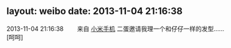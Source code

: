 layout: weibo
date: 2013-11-04 21:16:38
---
2013-11-04 21:16:38  &nbsp;&nbsp;&nbsp;&nbsp;&nbsp;&nbsp; 来自 <a href="http://app.weibo.com/t/feed/22zMnn" rel="nofollow">小米手机</a>
二蛋邀请我理一个和仔仔一样的发型……[呵呵] ​​​
